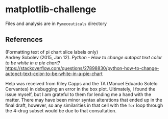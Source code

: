 # matplotlib-challenge
Files and analysis are in `Pymeceuticals` directory

## References
(Formatting text of pi chart slice labels only)  
Andrey Sobolev (2015, Jan 12). *Python \- How to change autopct text color to be white in a pie chart?*  
https://stackoverflow.com/questions/27898830/python-how-to-change-autopct-text-color-to-be-white-in-a-pie-chart

Help was received from Riley Capps and the TA (Manuel Eduardo Sotelo Cervantes) in debugging an error in the box plot. Ultimately, I found the issue myself, but I am grateful to them for lending me a hand with the matter. There may have been minor syntax alterations that ended up in the final draft, however, so any similarities in that cell with the `for` loop through the 4-drug subset would be due to that consultation.
